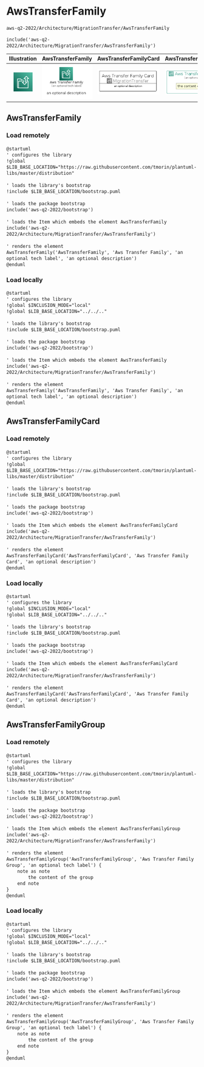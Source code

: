 # AwsTransferFamily


```text
aws-q2-2022/Architecture/MigrationTransfer/AwsTransferFamily
```

```text
include('aws-q2-2022/Architecture/MigrationTransfer/AwsTransferFamily')
```



| Illustration | AwsTransferFamily | AwsTransferFamilyCard | AwsTransferFamilyGroup |
| :---: | :---: | :---: | :---: |
| ![illustration for Illustration](../../../aws-q2-2022/Architecture/MigrationTransfer/AwsTransferFamily.png) | ![illustration for AwsTransferFamily](../../../aws-q2-2022/Architecture/MigrationTransfer/AwsTransferFamily.Local.png) | ![illustration for AwsTransferFamilyCard](../../../aws-q2-2022/Architecture/MigrationTransfer/AwsTransferFamilyCard.Local.png) | ![illustration for AwsTransferFamilyGroup](../../../aws-q2-2022/Architecture/MigrationTransfer/AwsTransferFamilyGroup.Local.png) |




## AwsTransferFamily

### Load remotely
```plantuml
@startuml
' configures the library
!global $LIB_BASE_LOCATION="https://raw.githubusercontent.com/tmorin/plantuml-libs/master/distribution"

' loads the library's bootstrap
!include $LIB_BASE_LOCATION/bootstrap.puml

' loads the package bootstrap
include('aws-q2-2022/bootstrap')

' loads the Item which embeds the element AwsTransferFamily
include('aws-q2-2022/Architecture/MigrationTransfer/AwsTransferFamily')

' renders the element
AwsTransferFamily('AwsTransferFamily', 'Aws Transfer Family', 'an optional tech label', 'an optional description')
@enduml
```

### Load locally
```plantuml
@startuml
' configures the library
!global $INCLUSION_MODE="local"
!global $LIB_BASE_LOCATION="../../.."

' loads the library's bootstrap
!include $LIB_BASE_LOCATION/bootstrap.puml

' loads the package bootstrap
include('aws-q2-2022/bootstrap')

' loads the Item which embeds the element AwsTransferFamily
include('aws-q2-2022/Architecture/MigrationTransfer/AwsTransferFamily')

' renders the element
AwsTransferFamily('AwsTransferFamily', 'Aws Transfer Family', 'an optional tech label', 'an optional description')
@enduml
```

## AwsTransferFamilyCard

### Load remotely
```plantuml
@startuml
' configures the library
!global $LIB_BASE_LOCATION="https://raw.githubusercontent.com/tmorin/plantuml-libs/master/distribution"

' loads the library's bootstrap
!include $LIB_BASE_LOCATION/bootstrap.puml

' loads the package bootstrap
include('aws-q2-2022/bootstrap')

' loads the Item which embeds the element AwsTransferFamilyCard
include('aws-q2-2022/Architecture/MigrationTransfer/AwsTransferFamily')

' renders the element
AwsTransferFamilyCard('AwsTransferFamilyCard', 'Aws Transfer Family Card', 'an optional description')
@enduml
```

### Load locally
```plantuml
@startuml
' configures the library
!global $INCLUSION_MODE="local"
!global $LIB_BASE_LOCATION="../../.."

' loads the library's bootstrap
!include $LIB_BASE_LOCATION/bootstrap.puml

' loads the package bootstrap
include('aws-q2-2022/bootstrap')

' loads the Item which embeds the element AwsTransferFamilyCard
include('aws-q2-2022/Architecture/MigrationTransfer/AwsTransferFamily')

' renders the element
AwsTransferFamilyCard('AwsTransferFamilyCard', 'Aws Transfer Family Card', 'an optional description')
@enduml
```

## AwsTransferFamilyGroup

### Load remotely
```plantuml
@startuml
' configures the library
!global $LIB_BASE_LOCATION="https://raw.githubusercontent.com/tmorin/plantuml-libs/master/distribution"

' loads the library's bootstrap
!include $LIB_BASE_LOCATION/bootstrap.puml

' loads the package bootstrap
include('aws-q2-2022/bootstrap')

' loads the Item which embeds the element AwsTransferFamilyGroup
include('aws-q2-2022/Architecture/MigrationTransfer/AwsTransferFamily')

' renders the element
AwsTransferFamilyGroup('AwsTransferFamilyGroup', 'Aws Transfer Family Group', 'an optional tech label') {
    note as note
        the content of the group
    end note
}
@enduml
```

### Load locally
```plantuml
@startuml
' configures the library
!global $INCLUSION_MODE="local"
!global $LIB_BASE_LOCATION="../../.."

' loads the library's bootstrap
!include $LIB_BASE_LOCATION/bootstrap.puml

' loads the package bootstrap
include('aws-q2-2022/bootstrap')

' loads the Item which embeds the element AwsTransferFamilyGroup
include('aws-q2-2022/Architecture/MigrationTransfer/AwsTransferFamily')

' renders the element
AwsTransferFamilyGroup('AwsTransferFamilyGroup', 'Aws Transfer Family Group', 'an optional tech label') {
    note as note
        the content of the group
    end note
}
@enduml
```

